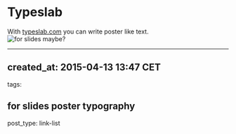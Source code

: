 # Typeslab

With [typeslab.com][47] you can write poster like text.  
![for slides maybe?][46]

[46]: http://i.imgur.com/CpDxngp.png
[47]: http://typeslab.com/

---
created_at: 2015-04-13 13:47 CET
---
tags:

for slides
poster
typography
---
post_type: link-list
